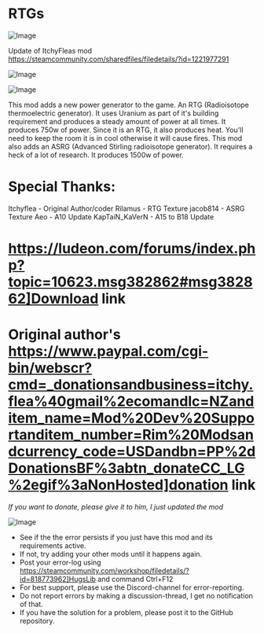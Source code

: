 # RTGs

![Image](https://i.imgur.com/buuPQel.png)

Update of ItchyFleas mod
https://steamcommunity.com/sharedfiles/filedetails/?id=1221977291

![Image](https://i.imgur.com/pufA0kM.png)

	
![Image](https://i.imgur.com/Z4GOv8H.png)

This mod adds a new power generator to the game. An RTG (Radioisotope thermoelectric generator). It uses Uranium as part of it's building requirement and produces a steady amount of power at all times. It produces 750w of power.
Since it is an RTG, it also produces heat. You'll need to keep the room it is in cool otherwise it will cause fires.
This mod also adds an ASRG (Advanced Stirling radioisotope generator). It requires a heck of a lot of research. It produces 1500w of power.

Special Thanks:
=============
Itchyflea - Original Author/coder
Rilamus 			- RTG Texture
jacob814 			- ASRG Texture
Aeo 			- A10 Update
KapTaiN_KaVerN 		- A15 to B18 Update

https://ludeon.com/forums/index.php?topic=10623.msg382862#msg382862]Download link
===========

Original author's https://www.paypal.com/cgi-bin/webscr?cmd=_donationsandbusiness=itchy.flea%40gmail%2ecomandlc=NZanditem_name=Mod%20Dev%20Supportanditem_number=Rim%20Modsandcurrency_code=USDandbn=PP%2dDonationsBF%3abtn_donateCC_LG%2egif%3aNonHosted]donation link
===========
*If you want to donate, please give it to him, I just updated the mod*

![Image](https://i.imgur.com/PwoNOj4.png)



-  See if the the error persists if you just have this mod and its requirements active.
-  If not, try adding your other mods until it happens again.
-  Post your error-log using https://steamcommunity.com/workshop/filedetails/?id=818773962]HugsLib and command Ctrl+F12
-  For best support, please use the Discord-channel for error-reporting.
-  Do not report errors by making a discussion-thread, I get no notification of that.
-  If you have the solution for a problem, please post it to the GitHub repository.




